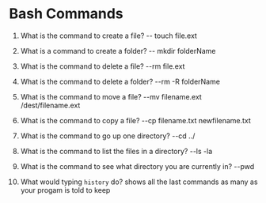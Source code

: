 # Bash Commands

1. What is the command to create a file?
  -- touch file.ext

2. What is a command to create a folder?
  -- mkdir folderName
3. What is the command to delete a file?
  --rm file.ext
4. What is the command to delete a folder?
  --rm -R folderName
5. What is the command to move a file?
  --mv filename.ext /dest/filename.ext
6. What is the command to copy a file?
  --cp filename.txt newfilename.txt
7. What is the command to go up one directory?
  --cd ../
8. What is the command to list the files in a directory?
  --ls -la
9. What is the command to see what directory you are currently in?
  --pwd
10. What would typing `history` do?
  shows all the last commands as many as your progam is told to keep